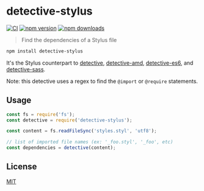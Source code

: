 # detective-stylus

[![CI](https://img.shields.io/github/actions/workflow/status/dependents/node-detective-stylus/ci.yml?branch=main&label=CI&logo=github)](https://github.com/dependents/node-detective-stylus/actions/workflows/ci.yml?query=branch%3Amain)
[![npm version](https://img.shields.io/npm/v/detective-stylus?logo=npm&logoColor=fff)](https://www.npmjs.com/package/detective-stylus)
[![npm downloads](https://img.shields.io/npm/dm/detective-stylus)](https://www.npmjs.com/package/detective-stylus)

> Find the dependencies of a Stylus file

```sh
npm install detective-stylus
```

It's the Stylus counterpart to
[detective](https://github.com/substack/node-detective),
[detective-amd](https://github.com/dependents/node-detective-amd),
[detective-es6](https://github.com/dependents/node-detective-es6),
and [detective-sass](https://github.com/dependents/node-detective-sass).

Note: this detective uses a regex to find the `@import` or `@require` statements.

## Usage

```js
const fs = require('fs');
const detective = require('detective-stylus');

const content = fs.readFileSync('styles.styl', 'utf8');

// list of imported file names (ex: '_foo.styl', '_foo', etc)
const dependencies = detective(content);
```

## License

[MIT](LICENSE)
